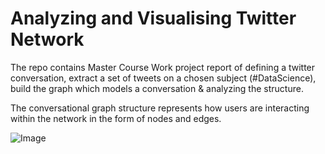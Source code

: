 # Analyzing and Visualising Twitter Network 
The repo contains Master Course Work project report of defining a twitter conversation, extract a set of tweets on a chosen subject (#DataScience), build the graph which models a conversation & analyzing the structure. 

The conversational graph structure represents how users are interacting within the network in the form of nodes and edges. 

![Image](https://drive.google.com/uc?export=view&id=18CKD53WUC8HDos-qk-G3rQ8gJtAjcUPX)





